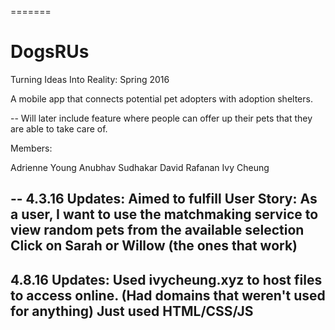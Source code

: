 =======
# DogsRUs
Turning Ideas Into Reality: Spring 2016

A mobile app that connects potential pet adopters with adoption shelters.

-- Will later include feature where people can offer up their pets that they are able to take care of.

Members:

Adrienne Young
Anubhav Sudhakar
David Rafanan
Ivy Cheung

--
4.3.16 Updates:
Aimed to fulfill User Story: As a user, I want to use the matchmaking service to view random pets from the available selection
Click on Sarah or Willow (the ones that work)
--
4.8.16 Updates:
Used ivycheung.xyz to host files to access online. (Had domains that weren't used for anything)
Just used HTML/CSS/JS
--
